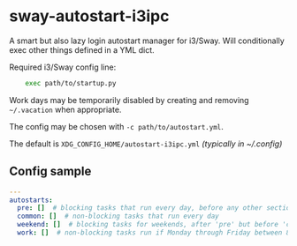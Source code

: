 # sway-autostart-i3ipc

A smart but also lazy login autostart manager for i3/Sway.
Will conditionally exec other things defined in a YML dict.

Required i3/Sway config line:

```bash
    exec path/to/startup.py
```

Work days may be temporarily disabled by creating and removing
`~/.vacation` when appropriate.

The config may be chosen with `-c path/to/autostart.yml`.

The default is `XDG_CONFIG_HOME/autostart-i3ipc.yml` _(typically in ~/.config)_

## Config sample

```yaml
---
autostarts:
  pre: []  # blocking tasks that run every day, before any other section. intended for backups/updates
  common: []  # non-blocking tasks that run every day
  weekend: []  # blocking tasks for weekends, after 'pre' but before 'common'
  work: []  # non-blocking tasks run if Monday through Friday between 8AM - 4PM
```
